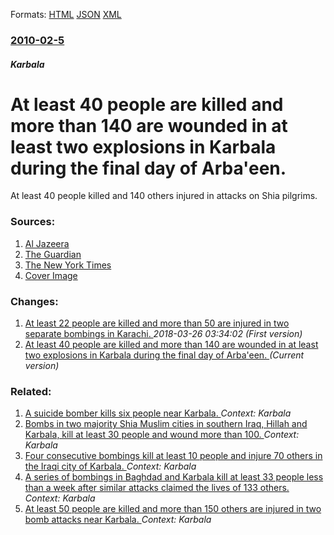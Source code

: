 
Formats: [HTML](/news/2010/02/5/at-least-40-people-are-killed-and-more-than-140-are-wounded-in-at-least-two-explosions-in-karbala-during-the-final-day-of-arba-een.html)  [JSON](/news/2010/02/5/at-least-40-people-are-killed-and-more-than-140-are-wounded-in-at-least-two-explosions-in-karbala-during-the-final-day-of-arba-een.json)  [XML](/news/2010/02/5/at-least-40-people-are-killed-and-more-than-140-are-wounded-in-at-least-two-explosions-in-karbala-during-the-final-day-of-arba-een.xml)  

### [2010-02-5](/news/2010/02/5/index.md)

##### Karbala
# At least 40 people are killed and more than 140 are wounded in at least two explosions in Karbala during the final day of Arba'een. 

At least 40 people killed and 140 others injured in attacks on Shia pilgrims.


### Sources:

1. [Al Jazeera](http://english.aljazeera.net/news/middleeast/2010/02/20102595844693762.html)
2. [The Guardian](http://www.guardian.co.uk/world/2010/feb/05/iraq-suicide-bomber-karbala)
3. [The New York Times](https://www.nytimes.com/2010/02/06/world/middleeast/06iraq.html?partner=MOREOVERNEWS&ei=5040)
3. [Cover Image](http://www.aljazeera.com)

### Changes:

1. [At least 22 people are killed and more than 50 are injured in two separate bombings in Karachi. ](/news/2010/02/5/at-least-22-people-are-killed-and-more-than-50-are-injured-in-two-separate-bombings-in-karachi.md) _2018-03-26 03:34:02 (First version)_
1. [At least 40 people are killed and more than 140 are wounded in at least two explosions in Karbala during the final day of Arba'een. ](/news/2010/02/5/at-least-40-people-are-killed-and-more-than-140-are-wounded-in-at-least-two-explosions-in-karbala-during-the-final-day-of-arba-een.md) _(Current version)_

### Related:

1. [A suicide bomber kills six people near Karbala. ](/news/2016/11/14/a-suicide-bomber-kills-six-people-near-karbala.md) _Context: Karbala_
2. [Bombs in two majority Shia Muslim cities in southern Iraq, Hillah and Karbala, kill at least 30 people and wound more than 100. ](/news/2012/11/29/bombs-in-two-majority-shia-muslim-cities-in-southern-iraq-hillah-and-karbala-kill-at-least-30-people-and-wound-more-than-100.md) _Context: Karbala_
3. [Four consecutive bombings kill at least 10 people and injure 70 others in the Iraqi city of Karbala. ](/news/2011/09/25/four-consecutive-bombings-kill-at-least-10-people-and-injure-70-others-in-the-iraqi-city-of-karbala.md) _Context: Karbala_
4. [A series of bombings in Baghdad and Karbala kill at least 33 people less than a week after similar attacks claimed the lives of 133 others. ](/news/2011/01/24/a-series-of-bombings-in-baghdad-and-karbala-kill-at-least-33-people-less-than-a-week-after-similar-attacks-claimed-the-lives-of-133-others.md) _Context: Karbala_
5. [At least 50 people are killed and more than 150 others are injured in two bomb attacks near Karbala. ](/news/2011/01/20/at-least-50-people-are-killed-and-more-than-150-others-are-injured-in-two-bomb-attacks-near-karbala.md) _Context: Karbala_
